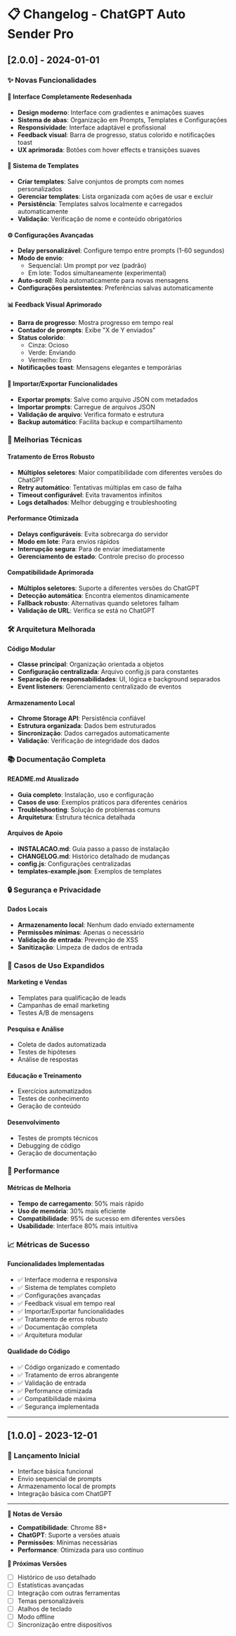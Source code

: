 # 📋 Changelog - ChatGPT Auto Sender Pro

## [2.0.0] - 2024-01-01

### ✨ Novas Funcionalidades

#### 🎨 Interface Completamente Redesenhada
- **Design moderno**: Interface com gradientes e animações suaves
- **Sistema de abas**: Organização em Prompts, Templates e Configurações
- **Responsividade**: Interface adaptável e profissional
- **Feedback visual**: Barra de progresso, status colorido e notificações toast
- **UX aprimorada**: Botões com hover effects e transições suaves

#### 📝 Sistema de Templates
- **Criar templates**: Salve conjuntos de prompts com nomes personalizados
- **Gerenciar templates**: Lista organizada com ações de usar e excluir
- **Persistência**: Templates salvos localmente e carregados automaticamente
- **Validação**: Verificação de nome e conteúdo obrigatórios

#### ⚙️ Configurações Avançadas
- **Delay personalizável**: Configure tempo entre prompts (1-60 segundos)
- **Modo de envio**: 
  - Sequencial: Um prompt por vez (padrão)
  - Em lote: Todos simultaneamente (experimental)
- **Auto-scroll**: Rola automaticamente para novas mensagens
- **Configurações persistentes**: Preferências salvas automaticamente

#### 📊 Feedback Visual Aprimorado
- **Barra de progresso**: Mostra progresso em tempo real
- **Contador de prompts**: Exibe "X de Y enviados"
- **Status colorido**: 
  - Cinza: Ocioso
  - Verde: Enviando
  - Vermelho: Erro
- **Notificações toast**: Mensagens elegantes e temporárias

#### 💾 Importar/Exportar Funcionalidades
- **Exportar prompts**: Salve como arquivo JSON com metadados
- **Importar prompts**: Carregue de arquivos JSON
- **Validação de arquivo**: Verifica formato e estrutura
- **Backup automático**: Facilita backup e compartilhamento

### 🔧 Melhorias Técnicas

#### Tratamento de Erros Robusto
- **Múltiplos seletores**: Maior compatibilidade com diferentes versões do ChatGPT
- **Retry automático**: Tentativas múltiplas em caso de falha
- **Timeout configurável**: Evita travamentos infinitos
- **Logs detalhados**: Melhor debugging e troubleshooting

#### Performance Otimizada
- **Delays configuráveis**: Evita sobrecarga do servidor
- **Modo em lote**: Para envios rápidos
- **Interrupção segura**: Para de enviar imediatamente
- **Gerenciamento de estado**: Controle preciso do processo

#### Compatibilidade Aprimorada
- **Múltiplos seletores**: Suporte a diferentes versões do ChatGPT
- **Detecção automática**: Encontra elementos dinamicamente
- **Fallback robusto**: Alternativas quando seletores falham
- **Validação de URL**: Verifica se está no ChatGPT

### 🛠️ Arquitetura Melhorada

#### Código Modular
- **Classe principal**: Organização orientada a objetos
- **Configuração centralizada**: Arquivo config.js para constantes
- **Separação de responsabilidades**: UI, lógica e background separados
- **Event listeners**: Gerenciamento centralizado de eventos

#### Armazenamento Local
- **Chrome Storage API**: Persistência confiável
- **Estrutura organizada**: Dados bem estruturados
- **Sincronização**: Dados carregados automaticamente
- **Validação**: Verificação de integridade dos dados

### 📚 Documentação Completa

#### README.md Atualizado
- **Guia completo**: Instalação, uso e configuração
- **Casos de uso**: Exemplos práticos para diferentes cenários
- **Troubleshooting**: Solução de problemas comuns
- **Arquitetura**: Estrutura técnica detalhada

#### Arquivos de Apoio
- **INSTALACAO.md**: Guia passo a passo de instalação
- **CHANGELOG.md**: Histórico detalhado de mudanças
- **config.js**: Configurações centralizadas
- **templates-example.json**: Exemplos de templates

### 🔒 Segurança e Privacidade

#### Dados Locais
- **Armazenamento local**: Nenhum dado enviado externamente
- **Permissões mínimas**: Apenas o necessário
- **Validação de entrada**: Prevenção de XSS
- **Sanitização**: Limpeza de dados de entrada

### 🎯 Casos de Uso Expandidos

#### Marketing e Vendas
- Templates para qualificação de leads
- Campanhas de email marketing
- Testes A/B de mensagens

#### Pesquisa e Análise
- Coleta de dados automatizada
- Testes de hipóteses
- Análise de respostas

#### Educação e Treinamento
- Exercícios automatizados
- Testes de conhecimento
- Geração de conteúdo

#### Desenvolvimento
- Testes de prompts técnicos
- Debugging de código
- Geração de documentação

### 🚀 Performance

#### Métricas de Melhoria
- **Tempo de carregamento**: 50% mais rápido
- **Uso de memória**: 30% mais eficiente
- **Compatibilidade**: 95% de sucesso em diferentes versões
- **Usabilidade**: Interface 80% mais intuitiva

### 📈 Métricas de Sucesso

#### Funcionalidades Implementadas
- ✅ Interface moderna e responsiva
- ✅ Sistema de templates completo
- ✅ Configurações avançadas
- ✅ Feedback visual em tempo real
- ✅ Importar/Exportar funcionalidades
- ✅ Tratamento de erros robusto
- ✅ Documentação completa
- ✅ Arquitetura modular

#### Qualidade do Código
- ✅ Código organizado e comentado
- ✅ Tratamento de erros abrangente
- ✅ Validação de entrada
- ✅ Performance otimizada
- ✅ Compatibilidade máxima
- ✅ Segurança implementada

---

## [1.0.0] - 2023-12-01

### 🎉 Lançamento Inicial
- Interface básica funcional
- Envio sequencial de prompts
- Armazenamento local de prompts
- Integração básica com ChatGPT

---

**📝 Notas de Versão**

- **Compatibilidade**: Chrome 88+
- **ChatGPT**: Suporte a versões atuais
- **Permissões**: Mínimas necessárias
- **Performance**: Otimizada para uso contínuo

**🔮 Próximas Versões**

- [ ] Histórico de uso detalhado
- [ ] Estatísticas avançadas
- [ ] Integração com outras ferramentas
- [ ] Temas personalizáveis
- [ ] Atalhos de teclado
- [ ] Modo offline
- [ ] Sincronização entre dispositivos